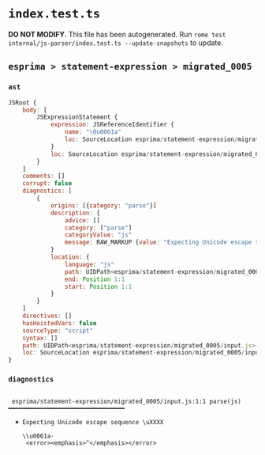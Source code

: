 # `index.test.ts`

**DO NOT MODIFY**. This file has been autogenerated. Run `rome test internal/js-parser/index.test.ts --update-snapshots` to update.

## `esprima > statement-expression > migrated_0005`

### `ast`

```javascript
JSRoot {
	body: [
		JSExpressionStatement {
			expression: JSReferenceIdentifier {
				name: "\0u0061a"
				loc: SourceLocation esprima/statement-expression/migrated_0005/input.js 1:0-1:8 (\0u0061a)
			}
			loc: SourceLocation esprima/statement-expression/migrated_0005/input.js 1:0-1:8
		}
	]
	comments: []
	corrupt: false
	diagnostics: [
		{
			origins: [{category: "parse"}]
			description: {
				advice: []
				category: ["parse"]
				categoryValue: "js"
				message: RAW_MARKUP {value: "Expecting Unicode escape sequence \\uXXXX"}
			}
			location: {
				language: "js"
				path: UIDPath<esprima/statement-expression/migrated_0005/input.js>
				end: Position 1:1
				start: Position 1:1
			}
		}
	]
	directives: []
	hasHoistedVars: false
	sourceType: "script"
	syntax: []
	path: UIDPath<esprima/statement-expression/migrated_0005/input.js>
	loc: SourceLocation esprima/statement-expression/migrated_0005/input.js 1:0-2:0
}
```

### `diagnostics`

```

 esprima/statement-expression/migrated_0005/input.js:1:1 parse(js) ━━━━━━━━━━━━━━━━━━━━━━━━━━━━━━━━━

  ✖ Expecting Unicode escape sequence \uXXXX

    \\u0061a·
     <error><emphasis>^</emphasis></error>


```
